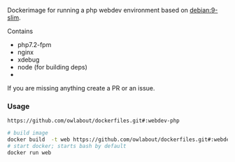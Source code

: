 Dockerimage for running a php webdev environment based on [debian:9-slim](https://hub.docker.com/_/debian/).

Contains

- php7.2-fpm
- nginx
- xdebug
- node (for building deps)
-

If you are missing anything create a PR or an issue.

### Usage

```
https://github.com/owlabout/dockerfiles.git#:webdev-php
```

```bash
# build image
docker build  -t web https://github.com/owlabout/dockerfiles.git#:webdev-php
# start docker; starts bash by default
docker run web
```
